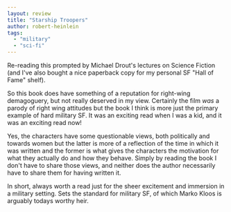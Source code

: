 ```yaml
---
layout: review
title: "Starship Troopers"
author: robert-heinlein
tags:
  - "military"
  - "sci-fi"
---
```


Re-reading this prompted by Michael Drout's lectures on Science Fiction (and I've
also bought a nice paperback copy for my personal SF "Hall of Fame" shelf).

So this book does have something of a reputation for right-wing demagoguery, but
not really deserved in my view. Certainly the film *was* a parody of right wing
attitudes but the book I think is more just the primary example of hard military
SF. It was an exciting read when I was a kid, and it was an exciting read now!

Yes, the characters have some questionable views, both politically and towards
women but the latter is more of a reflection of the time in which it was written
and the former is what gives the characters the motivation for what they actually
do and how they behave. Simply by reading the book I don't have to share those
views, and neither does the author necessarily have to share them for having
written it.

In short, always worth a read just for the sheer excitement and immersion in a
military setting. Sets the standard for military SF, of which Marko Kloos is
arguably todays worthy heir.

